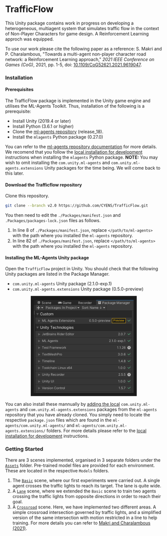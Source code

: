 # TrafficFlow

This Unity package contains work in progress on developing a heterogeneous, multiagent system that simulates traffic flow in the context of Non-Player Characters for game design. A Reinforcement Learning approch was equipped.

To use our work please cite the following paper as a reference:
S. Makri and P. Charalambous, "Towards a multi-agent non-player character road network: a Reinforcement Learning approach," _2021 IEEE Conference on Games (CoG)_, 2021, pp. 1-5, doi: [10.1109/CoG52621.2021.9619047](https://doi.org/10.1109/CoG52621.2021.9619047).


### Installation

#### Prerequisites
The TrafficFlow package is implemented in the Unity game engine and utilises the ML-Agents Toolkit. Thus, installation of the following is a prerequisite:

- Install Unity (2019.4 or later)
- Install Python (3.6.1 or higher)
- Clone the [ml-agents repository](https://github.com/Unity-Technologies/ml-agents/tree/release_18) (release_18).
- Install the `mlagents` Python package (0.27.0)

You can refer to the [ml-agents repository documentation](https://github.com/Unity-Technologies/ml-agents/blob/release_18_docs/docs/Installation.md) for more details. We recomend that you follow the [local installation for development](https://github.com/Unity-Technologies/ml-agents/blob/release_18_docs/docs/Installation.md#advanced-local-installation-for-development-2) instructions when installing the `mlagents` Python package.
**NOTE:** You may wish to omit installing the `com.unity.ml-agents` and `com.unity.ml-agents.extensions` Unity packages for the time being. We will come back to this later.

#### Download the Trafficflow repository
Clone this repository.

```sh
git clone --branch v2.0 https://github.com/CYENS/TrafficFlow.git

```

You then need to edit the `./Packages/manifest.json` and `.Packages/packages-lock.json` files as follows.
1. In line 8 of `./Packages/manifest.json`, replace `</path/to/ml-agents>` with the path where you installed the `ml-agents` repository.
1. In line 82 of `./Packages/manifest.json`, replace `</path/to/ml-agents>` with the path where you installed the `ml-agents` repository.

#### Installing the ML-Agents Unity package
Open the `TrafficFlow` project in Unity. You should check that the following Unity packages are listed in the Package Manager.

- `com.unity.ml-agents` Unity package (2.1.0-exp.1)
- `com.unity.ml-agents.extensions` Unity package (0.5.0-preview)

<p align="center">
  <img src="docs/images/check_package_manager.png"
       alt="Unity Package Manager Window"
       height="300"
       border="10" />
</p>

You can also install these mannually by [adding the local](https://docs.unity3d.com/Manual/upm-ui-local.html) `com.unity.ml-agents` and `com.unity.ml-agents.extensions` packages from the `ml-agents` repository that you have already cloned. You simply need to locate the respective `package.json` files which are found in the `ml-agents/com.unity.ml-agents/` and `ml-agents/com.unity.ml-agents.extensions/` folders. For more details please refer to the [local installation for development](https://github.com/Unity-Technologies/ml-agents/blob/release_18_docs/docs/Installation.md#advanced-local-installation-for-development-1) instructions.

### Getting Started
There are 3 scenes implemented, organised in 3 separate folders under the [`Assets`](./Assets/) folder. Pre-trained model files are provided for each environment. These are located in the respective `Models` folders.
1. The [`Basic`](./Assets/Basic/Scenes/Basic.unity) scene, where our first experiments were carried out. A single agent crosses the traffic lights to reach its target. The lane is quite wide.
1. A [`Lane`](./Assets/Lanes/Scenes/Lane.unity) scene, where we extended the `Basic` scene to train two agents crossing the traffic lights from opposite directions in order to reach their goal.
1. A [`Crossroad`](./Assets/Crossroads/Scenes/Crossroad.unity) scene. Here, we have implemented two different areas. A simple crossroad intersection governed by traffic lights, and a simplified version of the same intersection with motion restricted in a line to help training. For more details you can refer to [Makri and Charalambous (2021)](https://doi.org/10.1109/CoG52621.2021.9619047).
